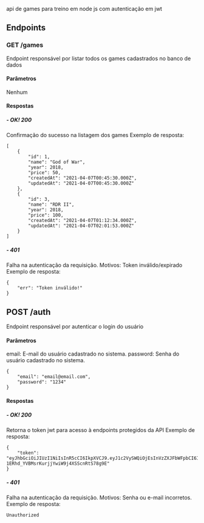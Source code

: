 api de games para treino em node js com autenticação em jwt

## Endpoints
### GET /games
Endpoint responsável por listar todos os games cadastrados no banco de dados
#### Parâmetros
Nenhum
#### Respostas
##### - OK! 200
Confirmação do sucesso na listagem dos games
Exemplo de resposta:
```
[
    {
        "id": 1,
        "name": "God of War",
        "year": 2018,
        "price": 50,
        "createdAt": "2021-04-07T00:45:30.000Z",
        "updatedAt": "2021-04-07T00:45:30.000Z"
    },
    {
        "id": 3,
        "name": "RDR II",
        "year": 2018,
        "price": 100,
        "createdAt": "2021-04-07T01:12:34.000Z",
        "updatedAt": "2021-04-07T02:01:53.000Z"
    }
]
```
##### - 401
Falha na autenticação da requisição. Motivos: Token inválido/expirado
Exemplo de resposta:
```
{
    "err": "Token inválido!"
}
```

## POST /auth
Endpoint responsável por autenticar o login do usuário
#### Parâmetros
email: E-mail do usuário cadastrado no sistema.
password: Senha do usuário cadastrado no sistema.
```
{
    "email": "email@email.com",
    "password": "1234"
}
```
#### Respostas
##### - OK! 200
Retorna o token jwt para acesso à endpoints protegidos da API
Exemplo de resposta:
```
{
    "token": "eyJhbGciOiJIUzI1NiIsInR5cCI6IkpXVCJ9.eyJ1c2VySWQiOjEsInVzZXJFbWFpbCI6ImRpZWdvX3NvdXNhLnNAb3V0bG9vay5jb20iLCJpYXQiOjE2MTc5MjQwNzIsImV4cCI6MTYxODAxMDQ3Mn0.gSagy-1ERhd_YVBMsrKurjjYwiW9j4XSScnRtS78g9E"
}
```
##### - 401
Falha na autenticação da requisição. Motivos: Senha ou e-mail incorretos.
Exemplo de resposta:
```
Unauthorized
```
